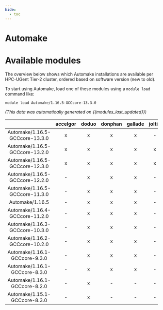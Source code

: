 ```yaml
---
hide:
  - toc
---
```


Automake
========

# Available modules


The overview below shows which Automake installations are available per HPC-UGent Tier-2 cluster, ordered based on software version (new to old).

To start using Automake, load one of these modules using a `module load` command like:

```shell
module load Automake/1.16.5-GCCcore-13.3.0
```

*(This data was automatically generated on {{modules_last_updated}})*  

| |accelgor|doduo|donphan|gallade|joltik|shinx|skitty|
| :---: | :---: | :---: | :---: | :---: | :---: | :---: | :---: |
|Automake/1.16.5-GCCcore-13.3.0|x|x|x|x|-|x|x|
|Automake/1.16.5-GCCcore-13.2.0|x|x|x|x|x|x|x|
|Automake/1.16.5-GCCcore-12.3.0|x|x|x|x|x|x|x|
|Automake/1.16.5-GCCcore-12.2.0|-|x|x|x|-|x|-|
|Automake/1.16.5-GCCcore-11.3.0|-|x|x|x|-|x|-|
|Automake/1.16.5|-|x|x|x|-|x|-|
|Automake/1.16.4-GCCcore-11.2.0|-|x|x|x|-|x|-|
|Automake/1.16.3-GCCcore-10.3.0|-|x|x|x|-|-|-|
|Automake/1.16.2-GCCcore-10.2.0|-|x|x|x|-|-|-|
|Automake/1.16.1-GCCcore-9.3.0|-|x|x|x|-|-|-|
|Automake/1.16.1-GCCcore-8.3.0|-|x|x|x|-|-|-|
|Automake/1.16.1-GCCcore-8.2.0|-|x|-|-|-|-|-|
|Automake/1.15.1-GCCcore-8.3.0|-|x|-|-|-|-|-|
